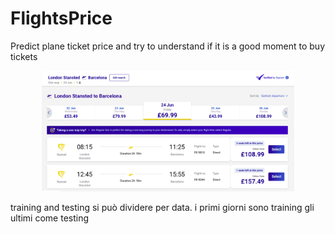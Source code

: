 # FlightsPrice
Predict plane ticket price and try to understand if it is a good moment to buy tickets

<p align='center'>
  <img src="flights.png" width="80%"/>
</p>



training and testing si può dividere per data. i primi giorni sono training gli ultimi come testing
